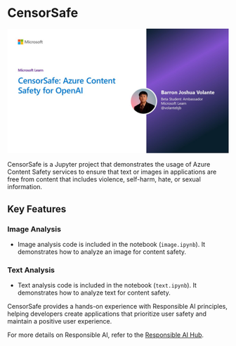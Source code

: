 # CensorSafe

![CensorSafe](./docs/censorsafe.jpg)

CensorSafe is a Jupyter project that demonstrates the usage of Azure Content Safety services to ensure that text or images in applications are free from content that includes violence, self-harm, hate, or sexual information.

## Key Features

### Image Analysis
- Image analysis code is included in the notebook (`image.ipynb`). It demonstrates how to analyze an image for content safety.

### Text Analysis
- Text analysis code is included in the notebook (`text.ipynb`). It demonstrates how to analyze text for content safety.

CensorSafe provides a hands-on experience with Responsible AI principles, helping developers create applications that prioritize user safety and maintain a positive user experience.

For more details on Responsible AI, refer to the [Responsible AI Hub](https://azure.github.io/responsible-ai-hub/).